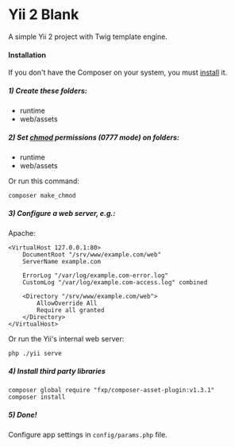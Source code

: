 Yii 2 Blank
===========

A simple Yii 2 project with Twig template engine.

#### Installation

If you don't have the Composer on your system, you must [install][0] it.

##### 1) Create these folders:

- runtime
- web/assets

##### 2) Set [chmod][1] permissions (0777 mode) on folders:

- runtime
- web/assets

Or run this command:

```
composer make_chmod
```

##### 3) Configure a web server, e.g.:

Apache:

```
<VirtualHost 127.0.0.1:80>
    DocumentRoot "/srv/www/example.com/web"
    ServerName example.com

    ErrorLog "/var/log/example.com-error.log"
    CustomLog "/var/log/example.com-access.log" combined

    <Directory "/srv/www/example.com/web">
        AllowOverride All
        Require all granted
    </Directory>
</VirtualHost>
```

Or run the Yii's internal web server:

```
php ./yii serve
```

##### 4) Install third party libraries

```
composer global require "fxp/composer-asset-plugin:v1.3.1"
composer install
```

##### 5) Done!

Configure app settings in ``config/params.php`` file.

[0]: https://getcomposer.org/download/
[1]: https://ru.wikipedia.org/wiki/Chmod
